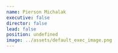 ```yaml
---
name: Pierson Michalak
executive: false
director: false
lead: false
position: undefined
image: ../assets/default_exec_image.png
---
```

